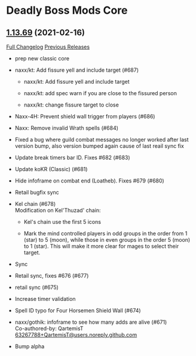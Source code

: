 # Deadly Boss Mods Core

## [1.13.69](https://github.com/DeadlyBossMods/DBM-Classic/tree/1.13.69) (2021-02-16)
[Full Changelog](https://github.com/DeadlyBossMods/DBM-Classic/compare/1.13.68...1.13.69) [Previous Releases](https://github.com/DeadlyBossMods/DBM-Classic/releases)

- prep new classic core  
- naxx/kt: Add fissure yell and include target (#687)  
    * naxx/kt: Add fissure yell and include target  
    * naxx/kt: add spec warn if you are close to the fissured person  
    * naxx/kt: change fissure target to close  
- Naxx-4H: Prevent shield wall trigger from players (#686)  
- Naxx: Remove invalid Wrath spells (#684)  
- Fixed a bug where guild combat messages no longer worked after last version bump, also version bumped again cause of last reail sync fix  
- Update break timers bar ID. Fixes #682 (#683)  
- Update koKR (Classic) (#681)  
- Hide infoframe on combat end (Loatheb). Fixes #679 (#680)  
- Retail bugfix sync  
- Kel chain (#678)  
    Modification on Kel'Thuzad' chain:  
    * Kel's chain use the first 5 icons  
    * Mark the mind controlled players in odd groups in the order from 1 (star) to 5 (moon), while those in even groups in the order 5 (moon) to 1 (star). This will make it more clear for mages to select their target.  
- Sync  
- Retail sync, fixes #676 (#677)  
- retail sync (#675)  
- Increase timer validation  
- Spell ID typo for Four Horsemen Shield Wall (#674)  
- naxx/gothik: infoframe to see how many adds are alive (#671)  
    Co-authored-by: QartemisT <63267788+QartemisT@users.noreply.github.com>  
- Bump alpha  
